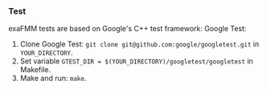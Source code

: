 ### Test

exaFMM tests are based on Google's C++ test framework: Google Test:

1. Clone Google Test: `git clone git@github.com:google/googletest.git` in `YOUR_DIRECTORY`.
2. Set variable `GTEST_DIR = $(YOUR_DIRECTORY)/googletest/googletest` in Makefile.
3. Make and run: `make`.
